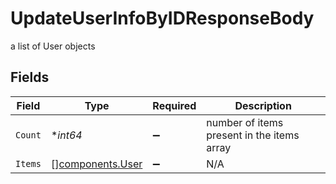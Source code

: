 # UpdateUserInfoByIDResponseBody

a list of User objects


## Fields

| Field                                                | Type                                                 | Required                                             | Description                                          |
| ---------------------------------------------------- | ---------------------------------------------------- | ---------------------------------------------------- | ---------------------------------------------------- |
| `Count`                                              | **int64*                                             | :heavy_minus_sign:                                   | number of items present in the items array           |
| `Items`                                              | [][components.User](../../models/components/user.md) | :heavy_minus_sign:                                   | N/A                                                  |